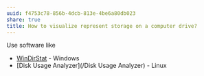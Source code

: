 ```yaml
---
uuid: f4753c78-856b-4dcb-813e-4be6a80db023
share: true
title: How to visualize represent storage on a computer drive?
---
```

Use software like

* [WinDirStat](/f56d9b82-f0b2-471c-ad70-4bbf5889dd2a) - Windows
* [Disk Usage Analyzer](/Disk Usage Analyzer) - Linux